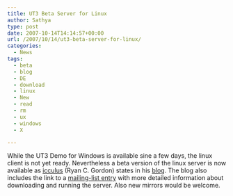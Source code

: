 ```yaml
---
title: UT3 Beta Server for Linux
author: Sathya
type: post
date: 2007-10-14T14:14:57+00:00
url: /2007/10/14/ut3-beta-server-for-linux/
categories:
  - News
tags:
  - beta
  - blog
  - DE
  - download
  - linux
  - New
  - read
  - rm
  - ux
  - windows
  - X

---
```

While the UT3 Demo for Windows is available sine a few days, the linux client is not yet ready. Nevertheless a beta version of the linux server is now available as [icculus][1] (Ryan C. Gordon) states in his [blog][2]. The blog also includes the link to a [mailing-list entry][3] with more detailed information about downloading and running the server. Also new mirrors would be welcome.

 [1]: http://www.icculus.org/
 [2]: http://icculus.org/news/news.php?id=4084
 [3]: http://icculus.org/cgi-bin/ezmlm/ezmlm-cgi?64:mss:58:ebhpjkcopohfepbmnlkb